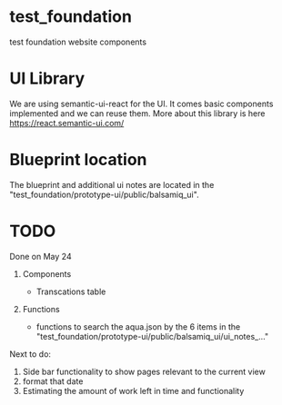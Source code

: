 # test_foundation
test foundation website components


# UI Library
We are using semantic-ui-react for the UI. It comes basic components implemented and we can reuse them. 
More about this library is here https://react.semantic-ui.com/ 

# Blueprint location 
The blueprint and additional ui notes are located in the "test_foundation/prototype-ui/public/balsamiq_ui".

# TODO
Done on May 24 
1. Components
    - Transcations table

2. Functions
    - functions to search the aqua.json by the 6 items in the "test_foundation/prototype-ui/public/balsamiq_ui/ui_notes_..."

Next to do:

1. Side bar functionality to show pages relevant to the current view
2. format that date
3. Estimating the amount of work left in time and functionality
